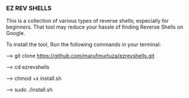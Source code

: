 ### EZ REV SHELLS

This is a collection of various types of reverse shells; especially for beginners. 
That tool may reduce your hassle of finding Reverse Shells on Google.

To install the tool, Run the following commands in your terminal:

--> git clone https://github.com/marufmurtuza/ezrevshells.git

--> cd ezrevshells

--> chmod +x install.sh

--> sudo ./install.sh
